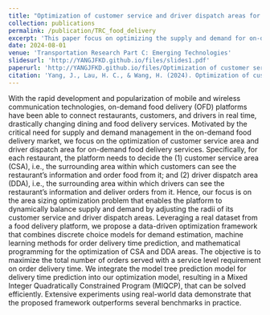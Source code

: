 ```yaml
---
title: "Optimization of customer service and driver dispatch areas for on-demand food delivery"
collection: publications
permalink: /publication/TRC_food_delivery
excerpt: 'This paper focus on optimizing the supply and demand for on-demand food delivery services by adjusting the service area.'
date: 2024-08-01
venue: 'Transportation Research Part C: Emerging Technologies'
slidesurl: 'http://YANGJFKD.github.io/files/slides1.pdf'
paperurl: 'http://YANGJFKD.github.io/files/Optimization of customer service and driver dispatch areas for on-demand food delivery.pdf'
citation: 'Yang, J., Lau, H. C., & Wang, H. (2024). Optimization of customer service and driver dispatch areas for on-demand food delivery. Transportation Research Part C: Emerging Technologies, 165, 104653.'
---
```


With the rapid development and popularization of mobile and wireless communication technologies, on-demand food delivery (OFD) platforms have been able to connect restaurants, customers, and drivers in real time, drastically changing dining and food delivery services. Motivated by the critical need for supply and demand management in the on-demand food delivery market, we focus on the optimization of customer service area and driver dispatch area for on-demand food delivery services. Specifically, for each restaurant, the platform needs to decide the (1) customer service area (CSA), i.e., the surrounding area within which customers can see the restaurant’s information and order food from it; and (2) driver dispatch area (DDA), i.e., the surrounding area within which drivers can see the restaurant’s information and deliver orders from it. Hence, our focus is on the area sizing optimization problem that enables the platform to dynamically balance supply and demand by adjusting the radii of its customer service and driver dispatch areas. Leveraging a real dataset from a food delivery platform, we propose a data-driven optimization framework that combines discrete choice models for demand estimation, machine learning methods for order delivery time prediction, and mathematical programming for the optimization of CSA and DDA areas. The objective is to maximize the total number of orders served with a service level requirement on order delivery time. We integrate the model tree prediction model for delivery time prediction into our optimization model, resulting in a Mixed Integer Quadratically Constrained Program (MIQCP), that can be solved efficiently. Extensive experiments using real-world data demonstrate that the proposed framework outperforms several benchmarks in practice.
